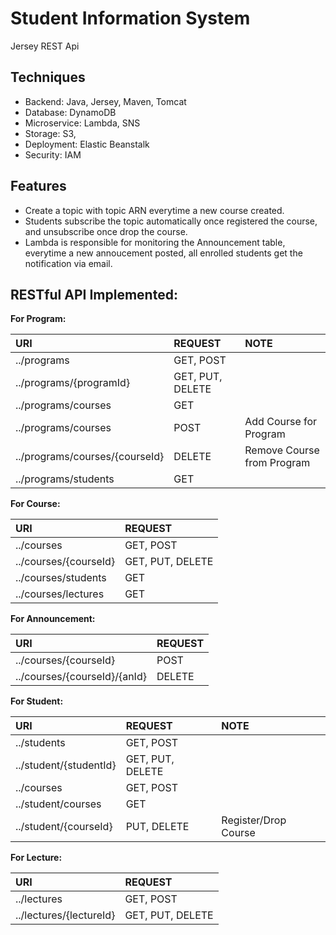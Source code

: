 # Student Information System
Jersey REST Api

## Techniques
* Backend: Java, Jersey, Maven, Tomcat
* Database: DynamoDB
* Microservice: Lambda, SNS
* Storage: S3, 
* Deployment: Elastic Beanstalk
* Security: IAM

## Features
* Create a topic with topic ARN everytime a new course created.
* Students subscribe the topic automatically once registered the course, and unsubscribe once drop the course.
* Lambda is responsible for monitoring the Announcement table, everytime a new annoucement posted, all enrolled students get the notification via email.

## RESTful API Implemented:
**For Program:**

| URI         | REQUEST | NOTE |
| :---        | :----   | :----   |
| ../programs | GET, POST | 
| ../programs/{programId} | GET, PUT, DELETE | 
| ../programs/courses | GET | 
| ../programs/courses | POST | Add Course for Program|
| ../programs/courses/{courseId} | DELETE | Remove Course from Program|
| ../programs/students | GET |

**For Course:**

| URI         | REQUEST | 
| :---        | :----   |
| ../courses | GET, POST | 
| ../courses/{courseId} | GET, PUT, DELETE | 
| ../courses/students | GET |
| ../courses/lectures | GET |

**For Announcement:**

| URI         | REQUEST | 
| :---        | :----   |
| ../courses/{courseId} | POST  | 
| ../courses/{courseId}/{anId} | DELETE | 


**For Student:**

| URI         | REQUEST | NOTE |
| :---        | :----   | :----    |
| ../students | GET, POST | 
| ../student/{studentId} | GET, PUT, DELETE | 
| ../courses | GET, POST |  
| ../student/courses | GET |
| ../student/{courseId} | PUT, DELETE | Register/Drop Course |

**For Lecture:**

| URI         | REQUEST | 
| :---        | :----   |
| ../lectures | GET, POST | 
| ../lectures/{lectureId} | GET, PUT, DELETE | 
